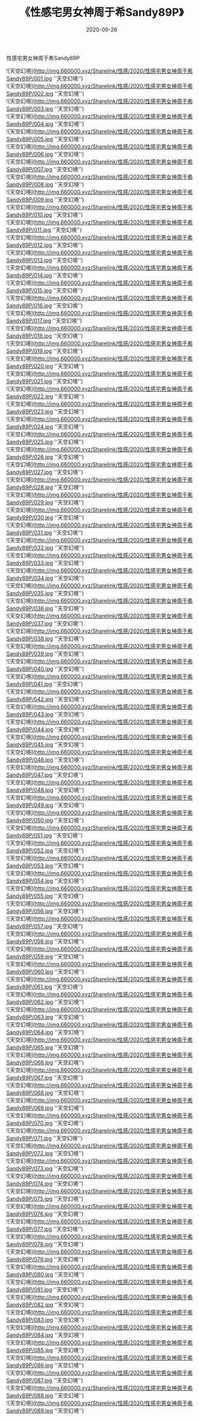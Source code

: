 ﻿---
layout: post
title:  《性感宅男女神周于希Sandy89P》
date:   2020-09-26
img: http://img.660000.xyz/Sharelink/性感/2020/性感宅男女神周于希Sandy89P/000.jpg
categories: [美女, 性感, 泳衣]
---

性感宅男女神周于希Sandy89P



![天空幻境](http://img.660000.xyz/Sharelink/性感/2020/性感宅男女神周于希Sandy89P/001.jpg ''天空幻境'') <br>
![天空幻境](http://img.660000.xyz/Sharelink/性感/2020/性感宅男女神周于希Sandy89P/002.jpg ''天空幻境'') <br>
![天空幻境](http://img.660000.xyz/Sharelink/性感/2020/性感宅男女神周于希Sandy89P/003.jpg ''天空幻境'') <br>
![天空幻境](http://img.660000.xyz/Sharelink/性感/2020/性感宅男女神周于希Sandy89P/004.jpg ''天空幻境'') <br>
![天空幻境](http://img.660000.xyz/Sharelink/性感/2020/性感宅男女神周于希Sandy89P/005.jpg ''天空幻境'') <br>
![天空幻境](http://img.660000.xyz/Sharelink/性感/2020/性感宅男女神周于希Sandy89P/006.jpg ''天空幻境'') <br>
![天空幻境](http://img.660000.xyz/Sharelink/性感/2020/性感宅男女神周于希Sandy89P/007.jpg ''天空幻境'') <br>
![天空幻境](http://img.660000.xyz/Sharelink/性感/2020/性感宅男女神周于希Sandy89P/008.jpg ''天空幻境'') <br>
![天空幻境](http://img.660000.xyz/Sharelink/性感/2020/性感宅男女神周于希Sandy89P/009.jpg ''天空幻境'') <br>
![天空幻境](http://img.660000.xyz/Sharelink/性感/2020/性感宅男女神周于希Sandy89P/010.jpg ''天空幻境'') <br>
![天空幻境](http://img.660000.xyz/Sharelink/性感/2020/性感宅男女神周于希Sandy89P/011.jpg ''天空幻境'') <br>
![天空幻境](http://img.660000.xyz/Sharelink/性感/2020/性感宅男女神周于希Sandy89P/012.jpg ''天空幻境'') <br>
![天空幻境](http://img.660000.xyz/Sharelink/性感/2020/性感宅男女神周于希Sandy89P/013.jpg ''天空幻境'') <br>
![天空幻境](http://img.660000.xyz/Sharelink/性感/2020/性感宅男女神周于希Sandy89P/014.jpg ''天空幻境'') <br>
![天空幻境](http://img.660000.xyz/Sharelink/性感/2020/性感宅男女神周于希Sandy89P/015.jpg ''天空幻境'') <br>
![天空幻境](http://img.660000.xyz/Sharelink/性感/2020/性感宅男女神周于希Sandy89P/016.jpg ''天空幻境'') <br>
![天空幻境](http://img.660000.xyz/Sharelink/性感/2020/性感宅男女神周于希Sandy89P/017.jpg ''天空幻境'') <br>
![天空幻境](http://img.660000.xyz/Sharelink/性感/2020/性感宅男女神周于希Sandy89P/018.jpg ''天空幻境'') <br>
![天空幻境](http://img.660000.xyz/Sharelink/性感/2020/性感宅男女神周于希Sandy89P/019.jpg ''天空幻境'') <br>
![天空幻境](http://img.660000.xyz/Sharelink/性感/2020/性感宅男女神周于希Sandy89P/020.jpg ''天空幻境'') <br>
![天空幻境](http://img.660000.xyz/Sharelink/性感/2020/性感宅男女神周于希Sandy89P/021.jpg ''天空幻境'') <br>
![天空幻境](http://img.660000.xyz/Sharelink/性感/2020/性感宅男女神周于希Sandy89P/022.jpg ''天空幻境'') <br>
![天空幻境](http://img.660000.xyz/Sharelink/性感/2020/性感宅男女神周于希Sandy89P/023.jpg ''天空幻境'') <br>
![天空幻境](http://img.660000.xyz/Sharelink/性感/2020/性感宅男女神周于希Sandy89P/024.jpg ''天空幻境'') <br>
![天空幻境](http://img.660000.xyz/Sharelink/性感/2020/性感宅男女神周于希Sandy89P/025.jpg ''天空幻境'') <br>
![天空幻境](http://img.660000.xyz/Sharelink/性感/2020/性感宅男女神周于希Sandy89P/026.jpg ''天空幻境'') <br>
![天空幻境](http://img.660000.xyz/Sharelink/性感/2020/性感宅男女神周于希Sandy89P/027.jpg ''天空幻境'') <br>
![天空幻境](http://img.660000.xyz/Sharelink/性感/2020/性感宅男女神周于希Sandy89P/028.jpg ''天空幻境'') <br>
![天空幻境](http://img.660000.xyz/Sharelink/性感/2020/性感宅男女神周于希Sandy89P/029.jpg ''天空幻境'') <br>
![天空幻境](http://img.660000.xyz/Sharelink/性感/2020/性感宅男女神周于希Sandy89P/030.jpg ''天空幻境'') <br>
![天空幻境](http://img.660000.xyz/Sharelink/性感/2020/性感宅男女神周于希Sandy89P/031.jpg ''天空幻境'') <br>
![天空幻境](http://img.660000.xyz/Sharelink/性感/2020/性感宅男女神周于希Sandy89P/032.jpg ''天空幻境'') <br>
![天空幻境](http://img.660000.xyz/Sharelink/性感/2020/性感宅男女神周于希Sandy89P/033.jpg ''天空幻境'') <br>
![天空幻境](http://img.660000.xyz/Sharelink/性感/2020/性感宅男女神周于希Sandy89P/034.jpg ''天空幻境'') <br>
![天空幻境](http://img.660000.xyz/Sharelink/性感/2020/性感宅男女神周于希Sandy89P/035.jpg ''天空幻境'') <br>
![天空幻境](http://img.660000.xyz/Sharelink/性感/2020/性感宅男女神周于希Sandy89P/036.jpg ''天空幻境'') <br>
![天空幻境](http://img.660000.xyz/Sharelink/性感/2020/性感宅男女神周于希Sandy89P/037.jpg ''天空幻境'') <br>
![天空幻境](http://img.660000.xyz/Sharelink/性感/2020/性感宅男女神周于希Sandy89P/038.jpg ''天空幻境'') <br>
![天空幻境](http://img.660000.xyz/Sharelink/性感/2020/性感宅男女神周于希Sandy89P/039.jpg ''天空幻境'') <br>
![天空幻境](http://img.660000.xyz/Sharelink/性感/2020/性感宅男女神周于希Sandy89P/040.jpg ''天空幻境'') <br>
![天空幻境](http://img.660000.xyz/Sharelink/性感/2020/性感宅男女神周于希Sandy89P/041.jpg ''天空幻境'') <br>
![天空幻境](http://img.660000.xyz/Sharelink/性感/2020/性感宅男女神周于希Sandy89P/042.jpg ''天空幻境'') <br>
![天空幻境](http://img.660000.xyz/Sharelink/性感/2020/性感宅男女神周于希Sandy89P/043.jpg ''天空幻境'') <br>
![天空幻境](http://img.660000.xyz/Sharelink/性感/2020/性感宅男女神周于希Sandy89P/044.jpg ''天空幻境'') <br>
![天空幻境](http://img.660000.xyz/Sharelink/性感/2020/性感宅男女神周于希Sandy89P/045.jpg ''天空幻境'') <br>
![天空幻境](http://img.660000.xyz/Sharelink/性感/2020/性感宅男女神周于希Sandy89P/046.jpg ''天空幻境'') <br>
![天空幻境](http://img.660000.xyz/Sharelink/性感/2020/性感宅男女神周于希Sandy89P/047.jpg ''天空幻境'') <br>
![天空幻境](http://img.660000.xyz/Sharelink/性感/2020/性感宅男女神周于希Sandy89P/048.jpg ''天空幻境'') <br>
![天空幻境](http://img.660000.xyz/Sharelink/性感/2020/性感宅男女神周于希Sandy89P/049.jpg ''天空幻境'') <br>
![天空幻境](http://img.660000.xyz/Sharelink/性感/2020/性感宅男女神周于希Sandy89P/050.jpg ''天空幻境'') <br>
![天空幻境](http://img.660000.xyz/Sharelink/性感/2020/性感宅男女神周于希Sandy89P/051.jpg ''天空幻境'') <br>
![天空幻境](http://img.660000.xyz/Sharelink/性感/2020/性感宅男女神周于希Sandy89P/052.jpg ''天空幻境'') <br>
![天空幻境](http://img.660000.xyz/Sharelink/性感/2020/性感宅男女神周于希Sandy89P/053.jpg ''天空幻境'') <br>
![天空幻境](http://img.660000.xyz/Sharelink/性感/2020/性感宅男女神周于希Sandy89P/054.jpg ''天空幻境'') <br>
![天空幻境](http://img.660000.xyz/Sharelink/性感/2020/性感宅男女神周于希Sandy89P/055.jpg ''天空幻境'') <br>
![天空幻境](http://img.660000.xyz/Sharelink/性感/2020/性感宅男女神周于希Sandy89P/056.jpg ''天空幻境'') <br>
![天空幻境](http://img.660000.xyz/Sharelink/性感/2020/性感宅男女神周于希Sandy89P/057.jpg ''天空幻境'') <br>
![天空幻境](http://img.660000.xyz/Sharelink/性感/2020/性感宅男女神周于希Sandy89P/058.jpg ''天空幻境'') <br>
![天空幻境](http://img.660000.xyz/Sharelink/性感/2020/性感宅男女神周于希Sandy89P/059.jpg ''天空幻境'') <br>
![天空幻境](http://img.660000.xyz/Sharelink/性感/2020/性感宅男女神周于希Sandy89P/060.jpg ''天空幻境'') <br>
![天空幻境](http://img.660000.xyz/Sharelink/性感/2020/性感宅男女神周于希Sandy89P/061.jpg ''天空幻境'') <br>
![天空幻境](http://img.660000.xyz/Sharelink/性感/2020/性感宅男女神周于希Sandy89P/062.jpg ''天空幻境'') <br>
![天空幻境](http://img.660000.xyz/Sharelink/性感/2020/性感宅男女神周于希Sandy89P/063.jpg ''天空幻境'') <br>
![天空幻境](http://img.660000.xyz/Sharelink/性感/2020/性感宅男女神周于希Sandy89P/064.jpg ''天空幻境'') <br>
![天空幻境](http://img.660000.xyz/Sharelink/性感/2020/性感宅男女神周于希Sandy89P/065.jpg ''天空幻境'') <br>
![天空幻境](http://img.660000.xyz/Sharelink/性感/2020/性感宅男女神周于希Sandy89P/066.jpg ''天空幻境'') <br>
![天空幻境](http://img.660000.xyz/Sharelink/性感/2020/性感宅男女神周于希Sandy89P/067.jpg ''天空幻境'') <br>
![天空幻境](http://img.660000.xyz/Sharelink/性感/2020/性感宅男女神周于希Sandy89P/068.jpg ''天空幻境'') <br>
![天空幻境](http://img.660000.xyz/Sharelink/性感/2020/性感宅男女神周于希Sandy89P/069.jpg ''天空幻境'') <br>
![天空幻境](http://img.660000.xyz/Sharelink/性感/2020/性感宅男女神周于希Sandy89P/070.jpg ''天空幻境'') <br>
![天空幻境](http://img.660000.xyz/Sharelink/性感/2020/性感宅男女神周于希Sandy89P/071.jpg ''天空幻境'') <br>
![天空幻境](http://img.660000.xyz/Sharelink/性感/2020/性感宅男女神周于希Sandy89P/072.jpg ''天空幻境'') <br>
![天空幻境](http://img.660000.xyz/Sharelink/性感/2020/性感宅男女神周于希Sandy89P/073.jpg ''天空幻境'') <br>
![天空幻境](http://img.660000.xyz/Sharelink/性感/2020/性感宅男女神周于希Sandy89P/074.jpg ''天空幻境'') <br>
![天空幻境](http://img.660000.xyz/Sharelink/性感/2020/性感宅男女神周于希Sandy89P/075.jpg ''天空幻境'') <br>
![天空幻境](http://img.660000.xyz/Sharelink/性感/2020/性感宅男女神周于希Sandy89P/076.jpg ''天空幻境'') <br>
![天空幻境](http://img.660000.xyz/Sharelink/性感/2020/性感宅男女神周于希Sandy89P/077.jpg ''天空幻境'') <br>
![天空幻境](http://img.660000.xyz/Sharelink/性感/2020/性感宅男女神周于希Sandy89P/078.jpg ''天空幻境'') <br>
![天空幻境](http://img.660000.xyz/Sharelink/性感/2020/性感宅男女神周于希Sandy89P/079.jpg ''天空幻境'') <br>
![天空幻境](http://img.660000.xyz/Sharelink/性感/2020/性感宅男女神周于希Sandy89P/080.jpg ''天空幻境'') <br>
![天空幻境](http://img.660000.xyz/Sharelink/性感/2020/性感宅男女神周于希Sandy89P/081.jpg ''天空幻境'') <br>
![天空幻境](http://img.660000.xyz/Sharelink/性感/2020/性感宅男女神周于希Sandy89P/082.jpg ''天空幻境'') <br>
![天空幻境](http://img.660000.xyz/Sharelink/性感/2020/性感宅男女神周于希Sandy89P/083.jpg ''天空幻境'') <br>
![天空幻境](http://img.660000.xyz/Sharelink/性感/2020/性感宅男女神周于希Sandy89P/084.jpg ''天空幻境'') <br>
![天空幻境](http://img.660000.xyz/Sharelink/性感/2020/性感宅男女神周于希Sandy89P/085.jpg ''天空幻境'') <br>
![天空幻境](http://img.660000.xyz/Sharelink/性感/2020/性感宅男女神周于希Sandy89P/086.jpg ''天空幻境'') <br>
![天空幻境](http://img.660000.xyz/Sharelink/性感/2020/性感宅男女神周于希Sandy89P/087.jpg ''天空幻境'') <br>
![天空幻境](http://img.660000.xyz/Sharelink/性感/2020/性感宅男女神周于希Sandy89P/088.jpg ''天空幻境'') <br>
![天空幻境](http://img.660000.xyz/Sharelink/性感/2020/性感宅男女神周于希Sandy89P/089.jpg ''天空幻境'') <br>